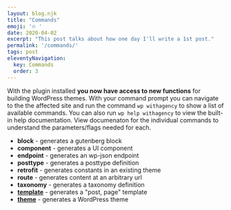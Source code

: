 ```yaml
---
layout: blog.njk
title: "Commands"
emoji: '🔥 '
date: 2020-04-02
excerpt: "This post talks about how one day I'll write a 1st post."
permalink: '/commands/'
tags: post
eleventyNavigation:
  key: Commands
  order: 3
---
```



With the plugin installed **you now have access to new functions** for building WordPress themes. With your command prompt you can navigate to the the affected site and run the command `wp withagency` to show a list of available commands. You can also run `wp help withagency` to view the built-in help documentation. View documenaton for the individual commands to understand the parameters/flags needed for each.


- **block** - generates a gutenberg block
- **component** - generates a UI component
- **endpoint** - generates an wp-json endpoint
- **posttype** - generates a posttype definition
- **retrofit** - generates constants in an existing theme
- **route** - generates content at an arbitrary url
- **taxonomy** - generates a taxonomy definition
- **[template](/commands/template/)** - generates a "post, page" template
- **[theme](/commands/theme/)** - generates a WordPress theme
